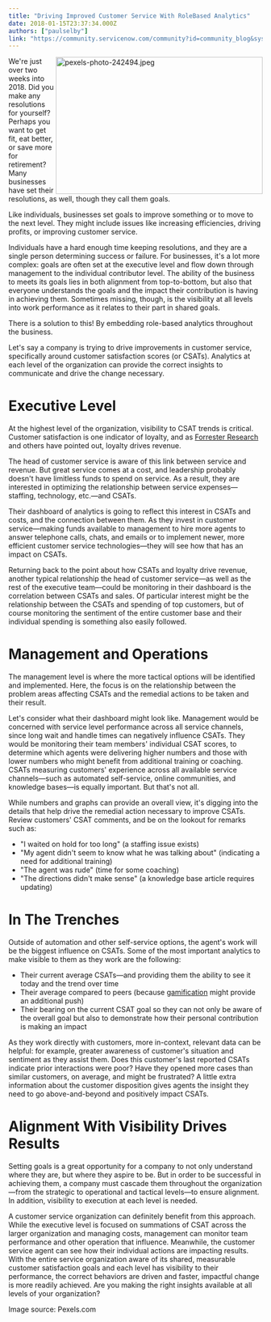 ```yaml
---
title: "Driving Improved Customer Service With RoleBased Analytics"
date: 2018-01-15T23:37:34.000Z
authors: ["paulselby"]
link: "https://community.servicenow.com/community?id=community_blog&sys_id=75fd262ddbd0dbc01dcaf3231f961921"
---
```

<p><img alt="pexels-photo-242494.jpeg" class="wp-image-3050 alignright" height="271" src="https://insightsincustomerservice.files.wordpress.com/2018/01/pexels-photo-242494.jpeg" style="float: right;" width="410"/>We're just over two weeks into 2018. Did you make any resolutions for yourself? Perhaps you want to get fit, eat better, or save more for retirement? Many businesses have set their resolutions, as well, though they call them goals.</p><p></p><p>Like individuals, businesses set goals to improve something or to move to the next level. They might include issues like increasing efficiencies, driving profits, or improving customer service.</p><p></p><p>Individuals have a hard enough time keeping resolutions, and they are a single person determining success or failure. For businesses, it's a lot more complex: goals are often set at the executive level and flow down through management to the individual contributor level. The ability of the business to meets its goals lies in both alignment from top-to-bottom, but also that everyone understands the goals and the impact their contribution is having in achieving them. Sometimes missing, though, is the visibility at all levels into work performance as it relates to their part in shared goals.</p><p></p><p>There is a solution to this! By embedding role-based analytics throughout the business.</p><p></p><p>Let's say a company is trying to drive improvements in customer service, specifically around customer satisfaction scores (or CSATs). Analytics at each level of the organization can provide the correct insights to communicate and drive the change necessary.</p><p></p><h1>Executive Level</h1><p>At the highest level of the organization, visibility to CSAT trends is critical. Customer satisfaction is one indicator of loyalty, and as <a title="o.forrester.com/blogs/13-01-04-customer_service_why_it_matters_and_how_to_do_it_right/" href="https://go.forrester.com/blogs/13-01-04-customer_service_why_it_matters_and_how_to_do_it_right/" rel="noopener">Forrester Research</a> and others have pointed out, loyalty drives revenue.</p><p></p><p>The head of customer service is aware of this link between service and revenue. But great service comes at a cost, and leadership probably doesn't have limitless funds to spend on service. As a result, they are interested in optimizing the relationship between service expenses—staffing, technology, etc.—and CSATs.</p><p></p><p>Their dashboard of analytics is going to reflect this interest in CSATs and costs, and the connection between them. As they invest in customer service—making funds available to management to hire more agents to answer telephone calls, chats, and emails or to implement newer, more efficient customer service technologies—they will see how that has an impact on CSATs.</p><p></p><p>Returning back to the point about how CSATs and loyalty drive revenue, another typical relationship the head of customer service—as well as the rest of the executive team—could be monitoring in their dashboard is the correlation between CSATs and sales. Of particular interest might be the relationship between the CSATs and spending of top customers, but of course monitoring the sentiment of the entire customer base and their individual spending is something also easily followed.</p><p></p><h1>Management and Operations</h1><p>The management level is where the more tactical options will be identified and implemented. Here, the focus is on the relationship between the problem areas affecting CSATs and the remedial actions to be taken and their result.</p><p></p><p>Let's consider what their dashboard might look like. Management would be concerned with service level performance across all service channels, since long wait and handle times can negatively influence CSATs. They would be monitoring their team members' individual CSAT scores, to determine which agents were delivering higher numbers and those with lower numbers who might benefit from additional training or coaching. CSATs measuring customers' experience across all available service channels—such as automated self-service, online communities, and knowledge bases—is equally important. But that's not all.</p><p></p><p>While numbers and graphs can provide an overall view, it's digging into the details that help drive the remedial action necessary to improve CSATs. Review customers' CSAT comments, and be on the lookout for remarks such as:</p><ul><li>"I waited on hold for too long" (a staffing issue exists)</li><li>"My agent didn't seem to know what he was talking about" (indicating a need for additional training)</li><li>"The agent was rude" (time for some coaching)</li><li>"The directions didn't make sense" (a knowledge base article requires updating)</li></ul><p></p><h1>In The Trenches</h1><p>Outside of automation and other self-service options, the agent's work will be the biggest influence on CSATs. Some of the most important analytics to make visible to them as they work are the following:</p><ul><li>Their current average CSATs—and providing them the ability to see it today and the trend over time</li><li>Their average compared to peers (because <a title="ww.business.com/articles/5-statistics-that-prove-gamification-is-the-future-of-the-workplace/" href="https://www.business.com/articles/5-statistics-that-prove-gamification-is-the-future-of-the-workplace/" rel="noopener">gamification</a> might provide an additional push)</li><li>Their bearing on the current CSAT goal so they can not only be aware of the overall goal but also to demonstrate how their personal contribution is making an impact</li></ul><p></p><p>As they work directly with customers, more in-context, relevant data can be helpful: for example, greater awareness of customer's situation and sentiment as they assist them. Does this customer's last reported CSATs indicate prior interactions were poor? Have they opened more cases than similar customers, on average, and might be frustrated? A little extra information about the customer disposition gives agents the insight they need to go above-and-beyond and positively impact CSATs.</p><p></p><h1>Alignment With Visibility Drives Results</h1><p>Setting goals is a great opportunity for a company to not only understand where they are, but where they aspire to be. But in order to be successful in achieving them, a company must cascade them throughout the organization—from the strategic to operational and tactical levels—to ensure alignment. In addition, visibility to execution at each level is needed.</p><p></p><p>A customer service organization can definitely benefit from this approach. While the executive level is focused on summations of CSAT across the larger organization and managing costs, management can monitor team performance and other operation that influence. Meanwhile, the customer service agent can see how their individual actions are impacting results. With the entire service organization aware of its shared, measurable customer satisfaction goals and each level has visibility to their performance, the correct behaviors are driven and faster, impactful change is more readily achieved. Are you making the right insights available at all levels of your organization?</p><p></p><p>Image source: Pexels.com</p>